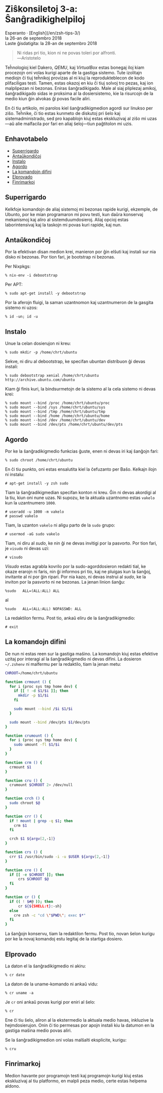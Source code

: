 Ziŝkonsiletoj 3-a: Ŝanĝradikighelpiloj
======================================

<div class="center">Esperanto · [English](/en/zsh-tips-3/)</div>
<div class="center">la 26-an de septembro 2018</div>
<div class="center">Laste ĝisdatigita: la 28-an de septembro 2018</div>

>Ni ridas pri tio, kion ni ne povas toleri por alfronti.<br>
>―Aristotelo

Teĥnologioj kiel Dakero, *QEMU*, kaj *VirtualBox* estas bonegaj iloj kiam procezojn oni volas kurigi
aparte de la gastiga sistemo. Tute izolitajn mediojn ĉi tiuj teĥnikoj provizas al ni kiuj la
reprodukteblecon de kodo plifaciligas testi. Tamen, estas okazoj en kiu ĉi tiuj solvoj tro pezas,
kaj ion malplipezan ni bezonas. Eniras ŝanĝradikigado. Male al siaj pliplezaj amikoj, ŝanĝradikigado
sidas ie proksima al la dosiersistemo, kie la risurcojn de la medio kiun ĝin alvokas ĝi povas facile
aliri.

En ĉi tiu artikolo, mi parolos kiel ŝanĝradikigmedion agordi sur linukso per ziŝo. Teĥnike, ĉi tio
estas kunmeto de diskutoj pri ŝelo kaj sistemadministrado, sed pro kapablojn kiuj estas ekskluzivaj
al ziŝo mi uzas—aŭ alie malfacila por fari en aliaj ŝeloj—tiun paĝtitolon mi uzis.


<a name="et"></a>Enhavotabelo
-----------------------------

- [Superrigardo](#superrigardo)
- [Antaŭkondiĉoj](#antauxkondicxoj)
- [Instalo](#instalo)
- [Agordo](#agordo)
- [La komandojn difini](#komandoj)
- [Elprovado](#elprovado)
- [Finrimarkoj](#finrimarkoj)


<a name="superrigardo"></a>Superrigardo
---------------------------------------

Kelkfoje komandojn de aliaj sistemoj mi bezonas rapide kurigi, ekzemple, de Ubunto, por ke mian
programaron mi povu testi, kun daŭra konservaj mekanismoj kaj aliro al sistemduumdosieroj. Aliaj
opcioj estas laborintensivaj kaj la taskojn mi povas kuri rapide, kaj nun.


<a name="antauxkondicxoj"></a>Antaŭkondiĉoj
-------------------------------------------

Por la efektivan disan medion krei, manieron por ĝin elŝuti kaj instali sur nia disko ni
bezonas. Por tion fari, je bootstrap ni bezonas.

Per Nixpkgs:

    % nix-env -i debootstrap

Per APT:

    % sudo apt-get install -y debootstrap

Por la aferojn fluigi, la saman uzantnomon kaj uzantnumeron de la gasgita sistemo ni uzos:

    % id -un; id -u


<a name="instalo"></a>Instalo
-----------------------------

Unue la celan dosierujon ni kreu:

    % sudo mkdir -p /home/chrt/ubuntu

Sekve, ni diru al debootstrap, ke specifan ubuntan distribuon ĝi devas instali:

    % sudo debootstrap xenial /home/chrt/ubuntu http://archive.ubuntu.com/ubuntu

Kiam ĝi finis kuri, la bindsurmetojn de la sistemo al la cela sistemo ni devas krei:

    % sudo mount --bind /proc /home/chrt/ubuntu/proc
    % sudo mount --bind /sys /home/chrt/ubuntu/sys
    % sudo mount --bind /tmp /home/chrt/ubuntu/tmp
    % sudo mount --bind /home /home/chrt/ubuntu/home
    % sudo mount --bind /dev /home/chrt/ubuntu/dev
    % sudo mount --bind /dev/pts /home/chrt/ubuntu/dev/pts


<a name="agordo"></a>Agordo
---------------------------

Por ke la ŝanĝradikigmedio funkcias ĝuste, enen ni devas iri kaj ŝanĝojn fari:

    % sudo chroot /home/chrt/ubuntu

En ĉi tiu punkto, oni estas ensalutita kiel la ĉefuzanto per Baŝo. Kelkajn ilojn ni instalu:

    # apt-get install -y zsh sudo

Tiam la ŝanĝradikigmedian specifan konton ni kreu. Ĝin ni devas akordigi al la tiu, kiun oni nune
uzas. Ni supozu, ke la aktuala uzantnomo estas `vakelo` kun la uzantnumero `1000`.

    # useradd -u 1000 -m vakelo
    # passwd vakelo

Tiam, la uzanton `vakelo` ni aligu parto de la `sudo` grupo:

    # usermod -aG sudo vakelo

Tiam, ni diru al *sudo*, ke nin ĝi ne devas invitigi por la pasvorto. Por tion fari, je `visudo` ni
devas uzi:

    # visudo

*Visudo* estas agrabla kovrilo por la sudo-agorddosieron redakti tial, ke okaze erarojn ni faris,
nin ĝi informos pri tio, kaj ne pluigas kun la ŝanĝoj, invitante al ni por ĝin ripari.  Por nia
kazo, ni devas instrui al *sudo*, ke la inviton por la pasvorto ni ne bezonas. La jenan linion
ŝanĝu:

    %sudo   ALL=(ALL:ALL) ALL

al

    %sudo   ALL=(ALL:ALL) NOPASSWD: ALL

La redaktilon fermu. Post tio, ankaŭ eliru de la ŝanĝradikigmedio:

    # exit


<a name="komandoj"></a>La komandojn difini
------------------------------------------

De nun ni estas reen sur la gastiga maŝino. La komandojn kiuj estas efektive uzitaj por interagi al
la ŝanĝradikigmedio ni devas difini. La dosieron `~/.zshenv` ni malfermu per la redaktilo, tiam la
jenan metu:

```bash
CHROOT=/home/chrt/ubuntu

function crmount () {
  for i (proc sys tmp home dev) {
    if [[ ! -d $1/$i ]]; then
      mkdir -p $1/$i
    fi

    sudo mount --bind /$i $1/$i
  }

  sudo mount --bind /dev/pts $1/dev/pts
}

function crumount () {
  for i (proc sys tmp home dev) {
    sudo umount -fl $1/$i
  }
}

function crm () {
  crmount $1
}

function cru () {
  crumount $CHROOT 2> /dev/null
}

function crch () {
  sudo chroot $@
}

function crr () {
  if ! mount | grep -q $1; then
    crm $1
  fi

  crch $1 ${argv[2,-1]}
}

function crs () {
  crr $1 /usr/bin/sudo -i -u $USER ${argv[2,-1]}
}

function cre () {
  if [[ -e $CHROOT ]]; then
      crs $CHROOT $@
  fi
}

function cr () {
  if (( ! $#@ )); then
      cr ${${SHELL:t}:-sh}
  else
    cre zsh -c "cd \"$PWD\"; exec $*"
  fi
}
```

La ŝanĝojn konservu, tiam la redaktilon fermu. Post tio, novan ŝelon kurigu por ke la novaj komandoj
estu legitaj de la startiga dosiero.


<a name="elprovado"></a>Elprovado
---------------------------------

La daton el la ŝanĝradikigmedio ni akiru:

    % cr date

La daton de la uname-komando ni ankaŭ vidu:

    % cr uname -a

Je `cr` oni ankaŭ povas kurigi por eniri al ŝelo:

    % cr

Ene ĉi tiu ŝelo, aliron al la ekstermedio la aktuala medio havas, inkluzive la hejmdosierujon. Onin
ĉi tio permesas por apojn instali kiu la datumon en la gastiga maŝina medio povas aliri.

Se la ŝanĝradikigmedion oni volas malŝalti eksplicite, kurigu:

    % cru


<a name="finrimarkoj"></a>Finrimarkoj
-------------------------------------

Medion havante por programojn testi kaj programojn kurigi kiuj estas ekskluzivaj al tiu platformo,
en malpli peza medio, certe estas helpema aldono.
